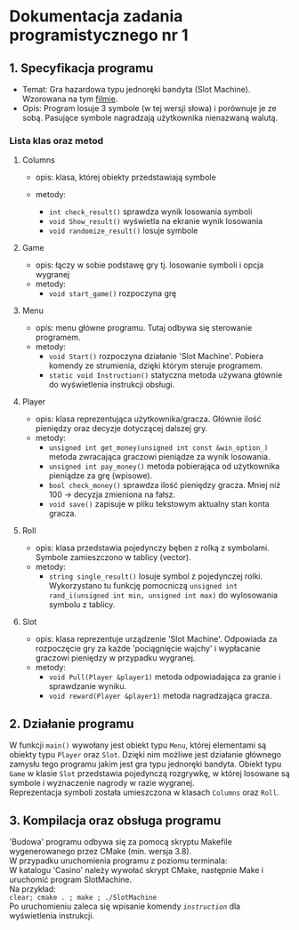 # Dokumentacja zadania programistycznego nr 1

## 1. Specyfikacja programu
* Temat: Gra hazardowa typu jednoręki bandyta (Slot Machine). Wzorowana na tym [filmie](https://www.youtube.com/watch?v=wjBSXUKn4Qw).
* Opis: Program losuje 3 symbole (w tej wersji słowa) i porównuje je ze sobą. Pasujące symbole nagradzają użytkownika nienazwaną walutą.

### Lista klas oraz metod

1. Columns
    
    - opis: klasa, której obiekty przedstawiają symbole

    - metody: 
        * ``` int check_result() ``` sprawdza wynik losowania symboli
        * ``` void Show_result() ``` wyświetla na ekranie wynik losowania
        * ``` void randomize_result() ```  losuje symbole
2. Game

    - opis: łączy w sobie podstawę gry tj. losowanie symboli i opcja wygranej
    - metody:
        * ``` void start_game() ``` rozpoczyna grę
3. Menu
    - opis: menu główne programu. Tutaj odbywa się sterowanie programem.
    - metody:
        * ``` void Start() ``` rozpoczyna działanie 'Slot Machine'. Pobiera komendy ze strumienia, dzięki którym steruje programem.
        * ``` static void Instruction() ``` statyczna metoda używana głównie do wyświetlenia instrukcji obsługi.
4. Player
    - opis: klasa reprezentująca użytkownika/gracza. Głównie ilość pieniędzy oraz decyzje dotyczącej dalszej gry.
    - metody: 
        * ``` unsigned int get_money(unsigned int const &win_option_) ``` metoda zwracająca graczowi pieniądze za wynik losowania.
        * ``` unsigned int pay_money() ``` metoda pobierająca od użytkownika pieniądze za grę (wpisowe).
        * ``` bool check_money() ``` sprawdza ilość pieniędzy gracza. Mniej niż 100 -> decyzja zmieniona na fałsz.
        * ``` void save() ``` zapisuje w pliku tekstowym aktualny stan konta gracza.
5. Roll
    - opis: klasa przedstawia pojedynczy bęben z rolką z symbolami. Symbole zamieszczono w tablicy (vector).
    - metody:
        * ``` string single_result() ``` losuje symbol z pojedynczej rolki. Wykorzystano tu funkcję pomocniczą ``` unsigned int rand_i(unsigned int min, unsigned int max) ``` do wylosowania symbolu z tablicy.
6. Slot
    - opis: klasa reprezentuje urządzenie 'Slot Machine'. Odpowiada za rozpoczęcie gry za każde 'pociągnięcie wajchy' i wypłacanie graczowi pieniędzy w przypadku wygranej.
    - metody: 
        * ``` void Pull(Player &player1) ``` metoda odpowiadająca za granie i sprawdzanie wyniku.
        * ``` void reward(Player &player1) ``` metoda nagradzająca gracza.

## 2. Działanie programu
W funkcji `main()` wywołany jest obiekt typu `Menu`, której elementami są obiekty typu `Player` oraz `Slot`. Dzięki nim możliwe jest działanie głównego zamysłu tego programu jakim jest gra typu jednoręki bandyta. Obiekt typu `Game` w klasie `Slot` przedstawia pojedynczą rozgrywkę, w której losowane są symbole i wyznaczenie nagrody w razie wygranej. </br>
Reprezentacja symboli została umieszczona w klasach `Columns` oraz `Roll`.

## 3. Kompilacja oraz obsługa programu
'Budowa' programu odbywa się za pomocą skryptu Makefile wygenerowanego przez CMake (min. wersja 3.8). </br> 
W przypadku uruchomienia programu z poziomu terminala: </br>
W katalogu 'Casino' należy wywołać skrypt CMake, następnie Make i uruchomić program SlotMachine. </br>
Na przykład: </br>
``` clear; cmake . ; make ; ./SlotMachine ``` </br>
Po uruchomieniu zaleca się wpisanie komendy *`instruction`* dla wyświetlenia instrukcji.